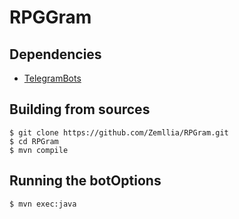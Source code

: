 # RPGGram

## Dependencies
- [TelegramBots](https://mvnrepository.com/artifact/org.telegram/telegrambots)

## Building from sources
```
$ git clone https://github.com/Zemllia/RPGram.git
$ cd RPGram
$ mvn compile
```

## Running the botOptions
```
$ mvn exec:java
```
